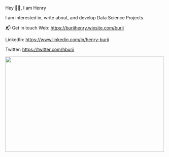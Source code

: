 Hey 👋🏻, I am Henry

 I am interested in, write about, and develop Data Science Projects

 📬 Get in touch
Web: https://buriihenry.wixsite.com/burii                             

LinkedIn: https://www.linkedin.com/in/henry-burii

Twitter: https://twitter.com/hburii

<img src=(https://user-images.githubusercontent.com/19470424/124121903-21a30b80-da7e-11eb-892d-5119c344675c.gif width="500" height="300"/>
